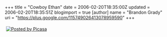 +++
title = "Cowboy Ethan"
date = 2006-02-20T18:35:00Z
updated = 2006-02-20T18:35:51Z
blogimport = true 
[author]
	name = "Brandon Grady"
	uri = "https://plus.google.com/115749026413078959590"
+++

<a href="http://photos1.blogger.com/blogger/3969/624/640/IMG_1862.jpg"><img style="CURSOR: hand" alt="" src="http://photos1.blogger.com/blogger/3969/624/320/IMG_1862.jpg" border="0" /></a>&nbsp;<a href='http://picasa.google.com/blogger/' target='ext'><img src='http://photos1.blogger.com/pbp.gif' alt='Posted by Picasa' style='border: 0px none ; padding: 0px; background: transparent none repeat scroll 0% 50%; -moz-background-clip: initial; -moz-background-origin: initial; -moz-background-inline-policy: initial;' align='middle' border='0' /></a> 

